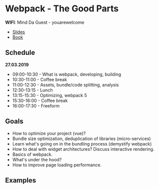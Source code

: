 # Webpack - The Good Parts

**WIFI**: Mind Da Guest - youarewelcome

* [Slides](https://presentations.survivejs.com/webpack-the-good-parts/#/1)
* [Book](https://survivejs.com/webpack/)

## Schedule

**27.03.2019**

* 09:00-10:30 - What is webpack, developing, building
* 10:30-11:00 - Coffee break
* 11:00-12:30 - Assets, bundle/code splitting, analysis
* 12:30-13:15 - Lunch
* 13:15-15:30 - Optimizing, webpack 5
* 15:30-16:00 - Coffee break
* 16:00-17:30 - Freeform

## Goals

* How to optimize your project (vue)?
* Bundle size optimization, deduplication of libraries (micro-services)
* Learn what's going on in the bundling process (demystify webpack)
* How to deal with widget architectures? Discuss interactive rendering.
* Basics of webpack.
* What's under the hood?
* How to improve page loading performance.

## Examples
